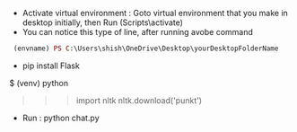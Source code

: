 + Activate virtual environment : Goto virtual environment that you make in desktop initially, then Run (Scripts\activate)
+ You can notice this type of line, after running avobe command
````php
 (envname) PS C:\Users\shish\OneDrive\Desktop\yourDesktopFolderName
````

+ pip install Flask



$ (venv) python
>>> import nltk
>>> nltk.download('punkt')


+ Run : python chat.py